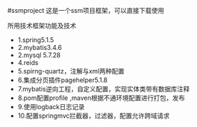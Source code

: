 #ssmproject
这是一个ssm项目框架，可以直接下载使用

所用技术框架功能及技术
* 1.spring5.1.5
* 2.mybatis3.4.6
* 2.mysql 5.7.28
* 4.reids
* 5.spirng-quartz，注解与xml两种配置
* 6.集成分页插件pagehelper5.1.8
* 7.mybatis逆向工程，自定义配置，实现实体类带有数据库注释
* 8.pom配置profile ,maven根据不通环境配置进行打包，发布
* 9.使用logback日志记录
* 10.配置springmvc拦截器，过滤器，配置允许跨域请求


